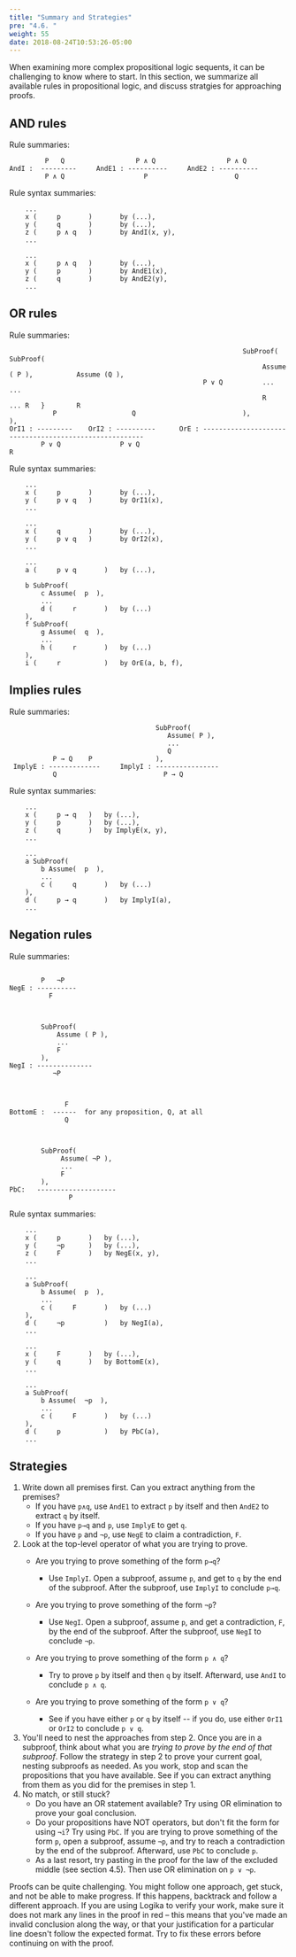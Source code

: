 ```yaml
---
title: "Summary and Strategies"
pre: "4.6. "
weight: 55
date: 2018-08-24T10:53:26-05:00
---
```


When examining more complex propositional logic sequents, it can be challenging to know where to start. In this section, we summarize all available rules in propositional logic, and discuss stratgies for approaching proofs.

## AND rules

Rule summaries:

```text
         P   Q                  P ∧ Q                  P ∧ Q  
AndI :  ---------     AndE1 : ----------     AndE2 : ---------- 
         P ∧ Q                    P                      Q
```

Rule syntax summaries:

```text 
    ...
    x (     p       )		by (...),
    y (     q	    )       by (...),
    z (     p ∧ q   )       by AndI(x, y),
    ...
```

```text
    ...
    x (     p ∧ q   )		by (...),
    y (     p	    )       by AndE1(x),
    z (     q       )       by AndE2(y),
    ...
```

## OR rules

Rule summaries:

```text
                                                           SubProof(                SubProof(
                                                                Assume ( P ),           Assume (Q ),
                                                 P ∨ Q          ...                     ...
                                                                R      ... R   }        R
           P                   Q                           ),                       ),
OrI1 : ---------    OrI2 : ----------      OrE : ------------------------------------------------------- 
        P ∨ Q               P ∨ Q                                     R
```

Rule syntax summaries:

```text
    ...
    x (     p       )		by (...),
    y (     p ∨ q   )       by OrI1(x),
    ...
```

```text
    ...
    x (     q       )		by (...),
    y (     p ∨ q   )       by OrI2(x),
    ...
```

```text
    ...
    a (     p ∨ q       )   by (...),
    
    b SubProof(
        c Assume(  p  ),
        ...
        d (     r       )   by (...)
    ),
    f SubProof(
        g Assume(  q  ),
        ...
        h (     r       )   by (...)
    ),
    i (     r           )   by OrE(a, b, f),
```

## Implies rules

Rule summaries:

```text
                                     SubProof(
                                        Assume( P ),
                                        ...
                                        Q 
           P → Q    P                ),
 ImplyE : -------------     ImplyI : ----------------    
           Q                           P → Q   
```

Rule syntax summaries:

```text
    ...
    x (     p → q   )   by (...),	
    y (     p       )   by (...),     
    z (     q       )   by ImplyE(x, y),
    ...
```

```text
    ...
    a SubProof(
        b Assume(  p  ),
        ...
        c (     q       )   by (...)
    ),
    d (     p → q       )   by ImplyI(a),
    ...
```

## Negation rules

Rule summaries:

```text
                  
        P   ¬P     
NegE : ----------  
          F   



        SubProof(
            Assume ( P ),
            ...
            F
        ),
NegI : --------------
           ¬P     



              F
BottomE :  ------  for any proposition, Q, at all
              Q



        SubProof(
             Assume( ¬P ),
             ...
             F   
        ),
PbC:   --------------------
               P
```

Rule syntax summaries:

```text
    ...
    x (     p       )   by (...),  
    y (     ¬p      )   by (...),
    z (     F       )   by NegE(x, y),
    ...
```

```text
    ...
    a SubProof(
        b Assume(  p  ),
        ...
        c (     F       )   by (...)
    ),
    d (     ¬p          )   by NegI(a),
    ...
```

```text
    ...
    x (     F       )   by (...),
    y (     q       )   by BottomE(x),
    ...
```

```text
    ...
    a SubProof(
        b Assume(  ¬p  ),
        ...
        c (     F       )   by (...)
    ),
    d (     p           )   by PbC(a),
    ...
```

## Strategies

1. Write down all premises first. Can you extract anything from the premises? 
	- If you have `p∧q`, use `AndE1` to extract `p` by itself and then `AndE2` to extract `q` by itself.
	- If you have `p→q` and `p`, use `ImplyE` to get `q`.
    - If you have `p` and `¬p`, use `NegE` to claim a contradiction, `F`.
2. Look at the top-level operator of what you are trying to prove.
    - Are you trying to prove something of the form `p→q`? 
        - Use `ImplyI`. Open a subproof, assume `p`, and get to `q` by the end of the subproof. After the subproof, use `ImplyI` to conclude `p→q`.

    - Are you trying to prove something of the form `¬p`?
        - Use `NegI`. Open a subproof, assume `p`, and get a contradiction, `F`, by the end of the subproof. After the subproof, use `NegI` to conclude `¬p`.

    - Are you trying to prove something of the form `p ∧ q`? 
        - Try to prove `p` by itself and then `q` by itself. Afterward, use `AndI` to conclude `p ∧ q`.

    - Are you trying to prove something of the form `p ∨ q`?
        - See if you have either `p` or `q` by itself -- if you do, use either `OrI1` or `OrI2` to conclude `p ∨ q`.
3. You'll need to nest the approaches from step 2. Once you are in a subproof, think about what you are *trying to prove by the end of that subproof*. Follow the strategy in step 2 to prove your current goal, nesting subproofs as needed. As you work, stop and scan the propositions that you have available. See if you can extract anything from them as you did for the premises in step 1.
4. No match, or still stuck?
    - Do you have an OR statement available? Try using OR elimination to prove your goal conclusion.
    - Do your propositions have NOT operators, but don't fit the form for using `¬i`? Try using `PbC`. If you are trying to prove something of the form `p`, open a subproof, assume `¬p`, and try to reach a contradiction by the end of the subproof. Afterward, use `PbC` to conclude `p`.
    - As a last resort, try pasting in the proof for the law of the excluded middle (see section 4.5). Then use OR elimination on `p ∨ ¬p`.


Proofs can be quite challenging. You might follow one approach, get stuck, and not be able to make progress. If this happens, backtrack and follow a different approach. If you are using Logika to verify your work, make sure it does not mark any lines in the proof in red – this means that you've made an invalid conclusion along the way, or that your justification for a particular line doesn't follow the expected format. Try to fix these errors before continuing on with the proof.
